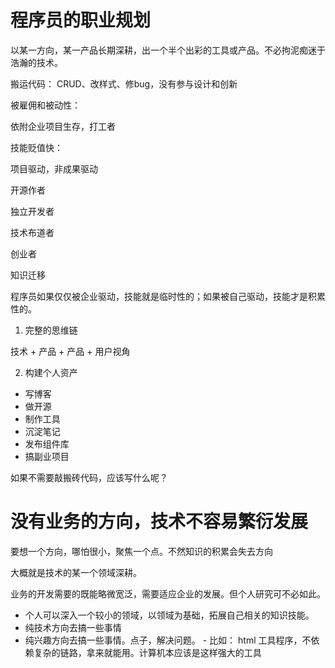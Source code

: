 # 程序员的职业规划

以某一方向，某一产品长期深耕，出一个半个出彩的工具或产品。不必拘泥痴迷于浩瀚的技术。

搬运代码：
CRUD、改样式、修bug，没有参与设计和创新

被雇佣和被动性：

依附企业项目生存，打工者

技能贬值快：

项目驱动，非成果驱动


开源作者

独立开发者

技术布道者

创业者


知识迁移


程序员如果仅仅被企业驱动，技能就是临时性的；如果被自己驱动，技能才是积累性的。


1. 完整的思维链

技术 + 产品 + 产品 + 用户视角

2. 构建个人资产
- 写博客
- 做开源
- 制作工具
- 沉淀笔记
- 发布组件库
- 搞副业项目

如果不需要敲搬砖代码，应该写什么呢？

# 没有业务的方向，技术不容易繁衍发展
要想一个方向，哪怕很小，聚焦一个点。不然知识的积累会失去方向

大概就是技术的某一个领域深耕。

业务的开发需要的既能略微宽泛，需要适应企业的发展。但个人研究可不必如此。
- 个人可以深入一个较小的领域，以领域为基础，拓展自己相关的知识技能。
- 纯技术方向去搞一些事情
- 纯兴趣方向去搞一些事情。点子，解决问题。 - 比如： html 工具程序，不依赖复杂的链路，拿来就能用。计算机本应该是这样强大的工具